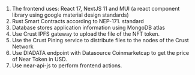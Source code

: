 1. The frontend uses: React 17, NextJS 11 and MUI (a react component library using google material design standards)
2. Rust Smart Contracts according to NEP-171. standard
3. Database stores application information using MongoDB atlas
4. Use Crust IPFS gateway to upload the file of the NFT token.
5. Use the Crust Pining service to distribute files to the nodes of the Crust Network
6. Use DIADATA endpoint with Datasource Coinmarketcap to get the price of Near Token in USD.
7. Use near-api-js to perform frontend actions.
